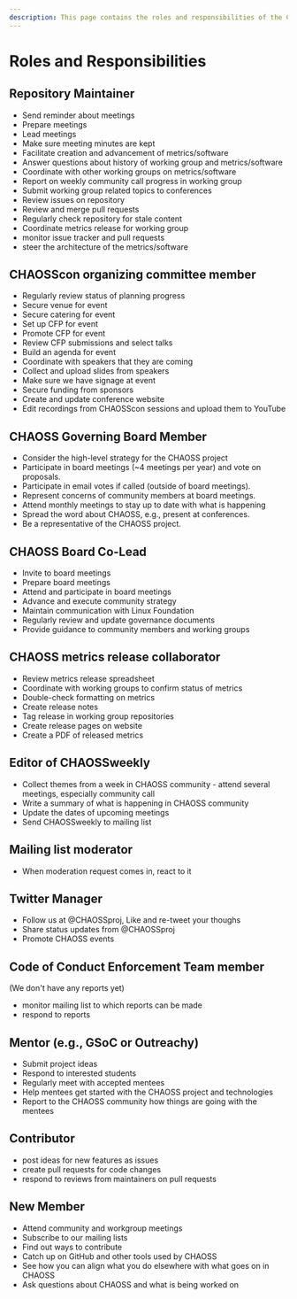 ```yaml
---
description: This page contains the roles and responsibilities of the CHAOSS community
---
```


# Roles and Responsibilities

## Repository Maintainer

* Send reminder about meetings
* Prepare meetings
* Lead meetings
* Make sure meeting minutes are kept
* Facilitate creation and advancement of metrics/software
* Answer questions about history of working group and metrics/software
* Coordinate with other working groups on metrics/software
* Report on weekly community call progress in working group
* Submit working group related topics to conferences
* Review issues on repository
* Review and merge pull requests
* Regularly check repository for stale content
* Coordinate metrics release for working group
* monitor issue tracker and pull requests
* steer the architecture of the metrics/software

## CHAOSScon organizing committee member

* Regularly review status of planning progress
* Secure venue for event
* Secure catering for event
* Set up CFP for event
* Promote CFP for event
* Review CFP submissions and select talks
* Build an agenda for event
* Coordinate with speakers that they are coming
* Collect and upload slides from speakers
* Make sure we have signage at event
* Secure funding from sponsors
* Create and update conference website
* Edit recordings from CHAOSScon sessions and upload them to YouTube

## CHAOSS Governing Board Member

* Consider the high-level strategy for the CHAOSS project
* Participate in board meetings \(~4 meetings per year\) and vote on proposals.
* Participate in email votes if called \(outside of board meetings\).
* Represent concerns of community members at board meetings.
* Attend monthly meetings to stay up to date with what is happening
* Spread the word about CHAOSS, e.g., present at conferences.
* Be a representative of the CHAOSS project.

## CHAOSS Board Co-Lead

* Invite to board meetings
* Prepare board meetings
* Attend and participate in board meetings
* Advance and execute community strategy
* Maintain communication with Linux Foundation
* Regularly review and update governance documents
* Provide guidance to community members and working groups

## CHAOSS metrics release collaborator

* Review metrics release spreadsheet
* Coordinate with working groups to confirm status of metrics
* Double-check formatting on metrics
* Create release notes
* Tag release in working group repositories
* Create release pages on website
* Create a PDF of released metrics

## Editor of CHAOSSweekly

* Collect themes from a week in CHAOSS community - attend several meetings, especially community call
* Write a summary of what is happening in CHAOSS community
* Update the dates of upcoming meetings
* Send CHAOSSweekly to mailing list

## Mailing list moderator

* When moderation request comes in, react to it

## Twitter Manager

* Follow us at @CHAOSSproj, Like and re-tweet your thoughs
* Share status updates from @CHAOSSproj
* Promote CHAOSS events

## Code of Conduct Enforcement Team member

\(We don't have any reports yet\)

* monitor mailing list to which reports can be made
* respond to reports

## Mentor \(e.g., GSoC or Outreachy\)

* Submit project ideas
* Respond to interested students
* Regularly meet with accepted mentees
* Help mentees get started with the CHAOSS project and technologies
* Report to the CHAOSS community how things are going with the mentees

## Contributor

* post ideas for new features as issues
* create pull requests for code changes
* respond to reviews from maintainers on pull requests

## New Member

* Attend community and workgroup meetings
* Subscribe to our mailing lists
* Find out ways to contribute
* Catch up on GitHub and other tools used by CHAOSS
* See how you can align what you do elsewhere with what goes on in CHAOSS
* Ask questions about CHAOSS and what is being worked on

